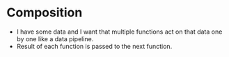 # Composition

- I have some data and I want that multiple functions act on that data one by one like a data pipeline.
- Result of each function is passed to the next function.
